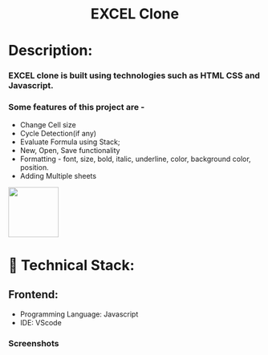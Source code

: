 <h1 align="center">
  EXCEL Clone
</h1>

# Description:

### EXCEL clone is built using technologies such as HTML CSS and Javascript.
### Some features of this project are -
- Change Cell size
- Cycle Detection(if any)
- Evaluate Formula using Stack;
- New, Open, Save functionality
- Formatting - font, size, bold, italic, underline, color, background color, position.
- Adding Multiple sheets

<img src="https://user-images.githubusercontent.com/example.png" height="100px" width="100px" >

# 🚀 Technical Stack:

## Frontend:
- Programming Language: Javascript
- IDE: VScode


### Screenshots
